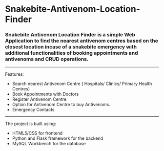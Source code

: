 # Snakebite-Antivenom-Location-Finder



### Snakebite Antivenom Location Finder is a simple Web Application to find the nearest antivenom centres based on the closest location incase of a snakebite emergency with additional functionalities of booking appointments and antivenoms and CRUD operations.
---

Features:
- Search nearest Antivenom Centre ( Hospitals/ Clinics/ Primary Health Centres)
- Book Appointments with Doctors
- Register Antivenom Centre
- Option for Antivenom Centre to buy Antivenoms.
- Emergency Contacts

---

The project is built using:
- HTML5/CSS for frontend
- Python and Flask framework for the backend
- MySQL Workbench for the database
